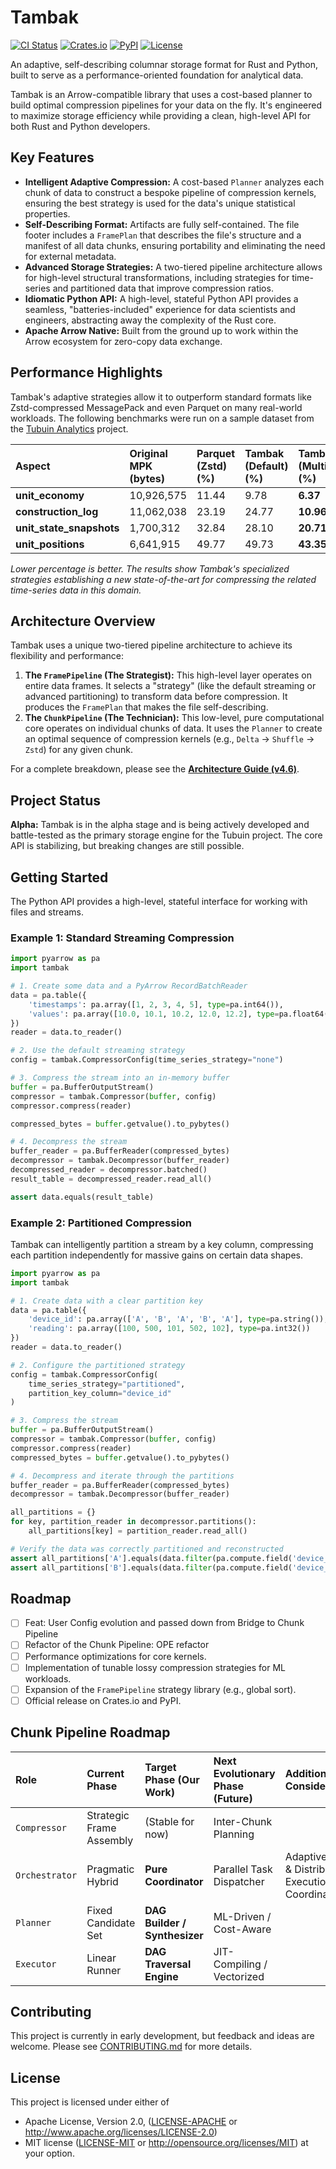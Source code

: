# Tambak

[![CI Status](https://img.shields.io/github/actions/workflow/status/your-org/tambak/rust.yml?branch=main&style=for-the-badge)](https://github.com/your-org/tambak/actions)
[![Crates.io](https://img.shields.io/crates/v/tambak?style=for-the-badge)](https://crates.io/crates/tambak)
[![PyPI](https://img.shields.io/pypi/v/tambak?style=for-the-badge)](https://pypi.org/project/tambak/)
[![License](https://img.shields.io/badge/License-MIT%2FApache--2.0-blue?style=for-the-badge)](./LICENSE)

An adaptive, self-describing columnar storage format for Rust and Python, built to serve as a performance-oriented foundation for analytical data.

Tambak is an Arrow-compatible library that uses a cost-based planner to build optimal compression pipelines for your data on the fly. It's engineered to maximize storage efficiency while providing a clean, high-level API for both Rust and Python developers.

## Key Features

-   **Intelligent Adaptive Compression:** A cost-based `Planner` analyzes each chunk of data to construct a bespoke pipeline of compression kernels, ensuring the best strategy is used for the data's unique statistical properties.
-   **Self-Describing Format:** Artifacts are fully self-contained. The file footer includes a `FramePlan` that describes the file's structure and a manifest of all data chunks, ensuring portability and eliminating the need for external metadata.
-   **Advanced Storage Strategies:** A two-tiered pipeline architecture allows for high-level structural transformations, including strategies for time-series and partitioned data that improve compression ratios.
-   **Idiomatic Python API:** A high-level, stateful Python API provides a seamless, "batteries-included" experience for data scientists and engineers, abstracting away the complexity of the Rust core.
-   **Apache Arrow Native:** Built from the ground up to work within the Arrow ecosystem for zero-copy data exchange.

## Performance Highlights

Tambak's adaptive strategies allow it to outperform standard formats like Zstd-compressed MessagePack and even Parquet on many real-world workloads. The following benchmarks were run on a sample dataset from the [Tubuin Analytics](https://github.com/anovio1/tubuin) project.

| Aspect                 | Original MPK (bytes) | Parquet (Zstd) (%) | **Tambak (Default) (%)** | **Tambak (Multiplexed) (%)** |
| :--------------------- | :------------------- | :----------------- | :-------------------- | :--------------------- |
| **unit_economy**       | 10,926,575           | 11.44              | 9.78                  | **6.37**               |
| **construction_log**   | 11,062,038           | 23.19              | 24.77                 | **10.96**              |
| **unit_state_snapshots** | 1,700,312            | 32.84              | 28.10                 | **20.71**              |
| **unit_positions**     | 6,641,915            | 49.77              | 49.73                 | **43.35**              |

*Lower percentage is better. The results show Tambak's specialized strategies establishing a new state-of-the-art for compressing the related time-series data in this domain.*

## Architecture Overview

Tambak uses a unique two-tiered pipeline architecture to achieve its flexibility and performance:

1.  **The `FramePipeline` (The Strategist):** This high-level layer operates on entire data frames. It selects a "strategy" (like the default streaming or advanced partitioning) to transform data before compression. It produces the `FramePlan` that makes the file self-describing.
2.  **The `ChunkPipeline` (The Technician):** This low-level, pure computational core operates on individual chunks of data. It uses the `Planner` to create an optimal sequence of compression kernels (e.g., `Delta` -> `Shuffle` -> `Zstd`) for any given chunk.

For a complete breakdown, please see the [**Architecture Guide (v4.6)**](./docs/ARCHITECTURE.md).

## Project Status

**Alpha:** Tambak is in the alpha stage and is being actively developed and battle-tested as the primary storage engine for the Tubuin project. The core API is stabilizing, but breaking changes are still possible.

## Getting Started

The Python API provides a high-level, stateful interface for working with files and streams.

### Example 1: Standard Streaming Compression

```python
import pyarrow as pa
import tambak

# 1. Create some data and a PyArrow RecordBatchReader
data = pa.table({
    'timestamps': pa.array([1, 2, 3, 4, 5], type=pa.int64()),
    'values': pa.array([10.0, 10.1, 10.2, 12.0, 12.2], type=pa.float64())
})
reader = data.to_reader()

# 2. Use the default streaming strategy
config = tambak.CompressorConfig(time_series_strategy="none")

# 3. Compress the stream into an in-memory buffer
buffer = pa.BufferOutputStream()
compressor = tambak.Compressor(buffer, config)
compressor.compress(reader)

compressed_bytes = buffer.getvalue().to_pybytes()

# 4. Decompress the stream
buffer_reader = pa.BufferReader(compressed_bytes)
decompressor = tambak.Decompressor(buffer_reader)
decompressed_reader = decompressor.batched()
result_table = decompressed_reader.read_all()

assert data.equals(result_table)
```

### Example 2: Partitioned Compression

Tambak can intelligently partition a stream by a key column, compressing each partition independently for massive gains on certain data shapes.

```python
import pyarrow as pa
import tambak

# 1. Create data with a clear partition key
data = pa.table({
    'device_id': pa.array(['A', 'B', 'A', 'B', 'A'], type=pa.string()),
    'reading': pa.array([100, 500, 101, 502, 102], type=pa.int32())
})
reader = data.to_reader()

# 2. Configure the partitioned strategy
config = tambak.CompressorConfig(
    time_series_strategy="partitioned",
    partition_key_column="device_id"
)

# 3. Compress the stream
buffer = pa.BufferOutputStream()
compressor = tambak.Compressor(buffer, config)
compressor.compress(reader)
compressed_bytes = buffer.getvalue().to_pybytes()

# 4. Decompress and iterate through the partitions
buffer_reader = pa.BufferReader(compressed_bytes)
decompressor = tambak.Decompressor(buffer_reader)

all_partitions = {}
for key, partition_reader in decompressor.partitions():
    all_partitions[key] = partition_reader.read_all()

# Verify the data was correctly partitioned and reconstructed
assert all_partitions['A'].equals(data.filter(pa.compute.field('device_id') == 'A'))
assert all_partitions['B'].equals(data.filter(pa.compute.field('device_id') == 'B'))
```

## Roadmap

-   [ ] Feat: User Config evolution and passed down from Bridge to Chunk Pipeline
-   [ ] Refactor of the Chunk Pipeline: OPE refactor
-   [ ] Performance optimizations for core kernels.
-   [ ] Implementation of tunable lossy compression strategies for ML workloads.
-   [ ] Expansion of the `FramePipeline` strategy library (e.g., global sort).
-   [ ] Official release on Crates.io and PyPI.

## Chunk Pipeline Roadmap

| Role | **Current Phase** | **Target Phase (Our Work)** | **Next Evolutionary Phase (Future)** | Additional Considerations |
| :--- | :--- | :--- | :--- | :--- |
| `Compressor` | Strategic Frame Assembly | (Stable for now) | Inter-Chunk Planning | |
| `Orchestrator` | Pragmatic Hybrid | **Pure Coordinator** | Parallel Task Dispatcher | Adaptive/Speculative & Distributed Execution Coordinator |
| `Planner` | Fixed Candidate Set | **DAG Builder / Synthesizer** | ML-Driven / Cost-Aware | |
| `Executor` | Linear Runner | **DAG Traversal Engine** | JIT-Compiling / Vectorized | |

## Contributing

This project is currently in early development, but feedback and ideas are welcome. Please see [CONTRIBUTING.md](./CONTRIBUTING.md) for more details.

## License

This project is licensed under either of
-   Apache License, Version 2.0, ([LICENSE-APACHE](./LICENSE-APACHE) or http://www.apache.org/licenses/LICENSE-2.0)
-   MIT license ([LICENSE-MIT](./LICENSE-MIT) or http://opensource.org/licenses/MIT)
at your option.
